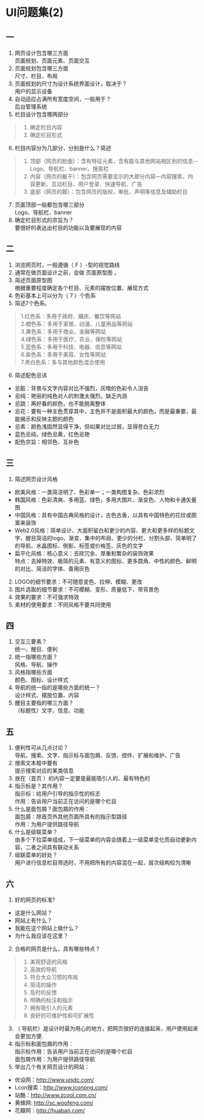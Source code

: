 # UI问题集(2)
## 一
1.	网页设计包含哪三方面  
页面规划、页面元素、页面交互
2.	页面规划包含哪三方面  
尺寸、栏目、布局
3.	页面规划的尺寸为设计系统界面设计，取决于？  
用户的显示设备
4.	自动适应占满所有宽度空间，一般用于？  
后台管理系统
5.	栏目设计包含哪两部分  
>1.	确定栏目内容
>2.	确定栏目形式
6.	栏目内容分为几部分，分别是什么？简述  
>1.	顶部（网页的脸面）：含有特征元素，含有能与其他网站相区别的信息--Logo、导航栏、banner、搜索栏
>2.	内容（网页的躯干）：包含网页需要显示的大部分内容—内容搜索、内容更新、互动栏目、用户登录、快速导航、广告
>3.	底部（网页的脚）：包含网页的版权、审批、声明等信息及辅助栏目  
7.	页面顶部一般都包含哪三部分  
Logo、导航栏、banner  
8.	确定栏目形式的宗旨为？  
要很好的表达出栏目的功能以及要展现的内容
## 二
1.	浏览网页时，一般遵循（  F  ）-型的视觉路线
2.	通常在做页面设计之前，会做    页面原型图  。
3.	简述页面原型图  
根据重要程度确定各个栏目、元素的摆放位置、展现方式
4.	色彩基本上可以分为（ 7 ）个色系
5.	简述7个色系。  
 >1.红色系：多用于政府、婚庆、餐饮等网站  
 2.橙色系：多用于家居、动漫、儿童用品等网站  
 3.黄色系：多用于商业、金融等网站  
 4.绿色系：多用于医疗、农业、保险等网站  
 5.蓝色系：多用于科技、电器、信息等网站  
 6.紫色系：多用于美容、女性等网站  
 7.黑白色系：多与其他颜色混合使用  
6.	简述配色忌讳
+ 忌脏：背景与文字内容对比不强烈，灰暗的色彩令人沮丧  
+ 忌纯：艳丽的纯色对人的刺激太强烈，缺乏内涵  
+ 忌跳：再好看的颜色，也不能脱离整体  
+ 忌花：要有一种主色贯穿其中，主色并不是面积最大的颜色，而是最重要，最能揭示和反映主题的颜色  
+ 忌素：颜色浅固然显得干净，但如果对比过弱，显得苍白无力  
+ 蓝色忌纯，绿色忌黄，红色忌艳  
+ 配色宗旨：相邻色、互补色
## 三
1.	简述网页设计风格
+ 欧美风格：一类简洁明了、色彩单一；一类构图复杂、色彩浓烈
+ 韩国风格：色彩清爽、多用蓝、绿色，多用大图片、渐变色、人物和卡通矢量图
+ 中国风格：具有中国古典风格的设计，古色古香，以具有中国特色的花纹或图案来装饰
+ Web2.0风格：简单设计、大面积留白和更少的内容、更大和更多样的标题文字、醒目简洁的logo、渐变、集中的布局、更少的分栏、分割头部、简单明了的导航、水晶图标、倒影、标签或价格签、灰色的文字
+ 扁平化风格：核心意义：去除冗余、厚重和繁杂的装饰效果  
		特点：去掉特效、极简的元素、有意义的图标、更多圆角、中性的颜色、鲜明的对比、简洁的字体、善用灰色
2.	LOGO的细节要求：不可随意变色、拉伸、模糊、更改
3.	图片选取的细节要求：不可模糊、变形、质量低下、带背景色
4.	效果的要求：不可强求特效
5.	素材的使用要求：不同风格不要共同使用
## 四
1.	交互三要素？  
统一、醒目、便利
2.	统一指哪些方面？  
风格、导航、操作
3.	风格指哪些方面  
颜色、图标、设计样式
4.	导航的统一指的是哪些方面的统一？  
设计样式、摆放位置、内容
5.	醒目主要指的哪三方面？  
（标题性）文字、信息、功能
## 五
1.	便利性可从几点讨论？  
导航、搜索、文字、指示标与面包屑、反馈、控件、扩展和维护、广告
2.	搜索文本框中要有  
提示搜索对应的某类信息
3.	放在（首页 ）的内容一定要是最能吸引人的、最有特色的
4.	指示标是？其作用？  
指示标：给用户引导的指示性的标志	  
作用：告诉用户当前正在访问的是哪个栏目
5.	什么是面包屑？面包屑的作用：  
面包屑：除首页外其他页面所具有的指示型路径  
作用：为用户提供路径导航  
6.	什么是级联菜单？  
由多个下拉菜单组成，下一级菜单的内容会随着上一级菜单变化而自动更新内容，二者之间具有联动关系
7.	级联菜单的好处？  
用户进行信息栏目筛选时，不用把所有的内容混在一起，层次结构较为清晰
## 六
1.	好的网页的标准?
+ 这是什么网站？
+ 网站上有什么？
+ 我能在这个网站上做什么？
+ 为什么我应该在这里？
2.	合格的网页是什么，具有哪些特点？  
>1.	美观舒适的风格  
>2.	高效的导航  
>3.	符合大众习惯的布局  
>4.	简洁的操作  
>5.	及时的反馈  
>6.	明确的标注和指示  
>7.	拥有吸引人的元素  
>8.	良好的可维护性和可扩展性  
3.	（ 导航栏）是设计时最为用心的地方，把网页很好的连接起来，用户使用起来会更加方便.
4.	指示标和面包屑的作用：  
指示标作用：告诉用户当前正在访问的是哪个栏目  
面包屑作用：为用户提供路径导航
5.	举出几个有关网页设计的网站：
+ 优设网：http://www.uisdc.com/
+ Lcon搜索：http://www.iconpng.com/
+ 站酷：http://www.zcool.com.cn/
+ 黄蜂网: http://sc.woofeng.com/
+ 花瓣网：http://huaban.com/
